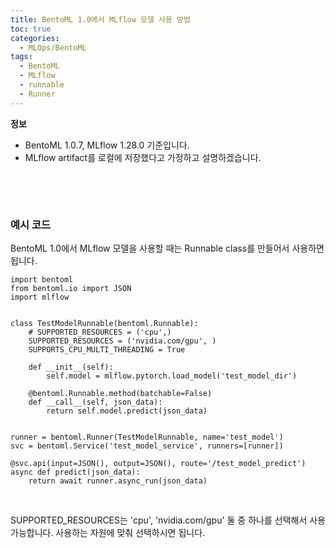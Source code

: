 ```yaml
---
title: BentoML 1.0에서 MLflow 모델 사용 방법
toc: true
categories:
  - MLOps/BentoML
tags:
  - BentoML
  - MLflow
  - runnable
  - Runner
---
```


**정보**


* BentoML 1.0.7, MLflow 1.28.0 기준입니다.
* MLflow artifact를 로컬에 저장했다고 가정하고 설명하겠습니다.


 


 


### **예시 코드**


BentoML 1.0에서 MLflow 모델을 사용할 때는 Runnable class를 만들어서 사용하면 됩니다.



```
import bentoml
from bentoml.io import JSON
import mlflow


class TestModelRunnable(bentoml.Runnable):
    # SUPPORTED_RESOURCES = ('cpu',)
    SUPPORTED_RESOURCES = ('nvidia.com/gpu', )
    SUPPORTS_CPU_MULTI_THREADING = True

    def __init__(self):
        self.model = mlflow.pytorch.load_model('test_model_dir')

    @bentoml.Runnable.method(batchable=False)
    def __call__(self, json_data):
        return self.model.predict(json_data)


runner = bentoml.Runner(TestModelRunnable, name='test_model')
svc = bentoml.Service('test_model_service', runners=[runner])

@svc.api(input=JSON(), output=JSON(), route='/test_model_predict')
async def predict(json_data):
    return await runner.async_run(json_data)
```

 


SUPPORTED\_RESOURCES는 'cpu', 'nvidia.com/gpu' 둘 중 하나를 선택해서 사용 가능합니다. 사용하는 자원에 맞춰 선택하시면 됩니다.


 

